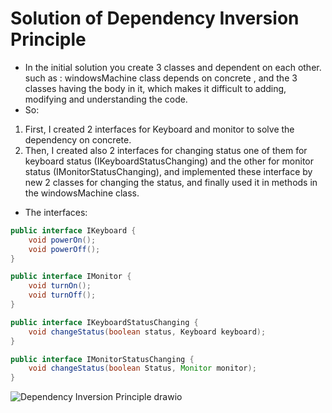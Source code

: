 # Solution of Dependency Inversion Principle

* In the initial solution you create 3 classes and dependent on each other. 
<br /> such as : windowsMachine class depends on concrete , and the 3 classes having the body in it, 
which makes it difficult to adding, modifying and understanding the code.
* So:
1. First, I created 2 interfaces for Keyboard and monitor to solve the dependency on concrete.
2. Then, I created also 2 interfaces for changing status one of them for keyboard status (IKeyboardStatusChanging) and the other for monitor status (IMonitorStatusChanging), 
and implemented these interface by new 2 classes for changing the status, and finally used it in methods in  the windowsMachine class.

* The interfaces: 

```java
public interface IKeyboard {
    void powerOn();
    void powerOff();
}

public interface IMonitor {
    void turnOn();
    void turnOff();
}

public interface IKeyboardStatusChanging {
    void changeStatus(boolean status, Keyboard keyboard);
}

public interface IMonitorStatusChanging {
    void changeStatus(boolean Status, Monitor monitor);
}

```
![Dependency Inversion Principle drawio](https://user-images.githubusercontent.com/92352860/196273809-09ac6a6d-e4db-49e7-9316-a9250dad6294.png)
